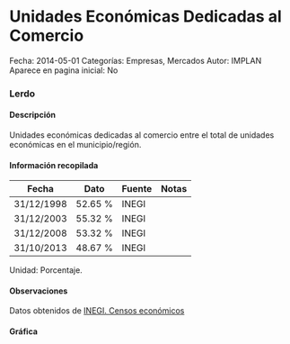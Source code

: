 Unidades Económicas Dedicadas al Comercio
=====

Fecha: 2014-05-01
Categorías: Empresas, Mercados
Autor: IMPLAN
Aparece en pagina inicial: No

### Lerdo

#### Descripción

Unidades económicas dedicadas al comercio entre el total de unidades económicas en el municipio/región.

<!-- break -->

#### Información recopilada

<table class="table table-hover table-bordered matriz">
  <thead>
    <tr><th>Fecha</th><th>Dato</th><th>Fuente</th><th>Notas</th></tr>
  </thead>
  <tbody>
    <tr><td class="centrado">31/12/1998</td><td class="derecha">52.65 %</td><td>INEGI</td><td></td></tr>
    <tr><td class="centrado">31/12/2003</td><td class="derecha">55.32 %</td><td>INEGI</td><td></td></tr>
    <tr><td class="centrado">31/12/2008</td><td class="derecha">53.32 %</td><td>INEGI</td><td></td></tr>
    <tr><td class="centrado">31/10/2013</td><td class="derecha">48.67 %</td><td>INEGI</td><td></td></tr>
  </tbody>
</table>

Unidad: Porcentaje.

#### Observaciones

Datos obtenidos de [INEGI. Censos económicos](http://www3.inegi.org.mx/sistemas/saic/)

#### Gráfica

<div id="Morrisxiymstiu" class="grafica"></div>
<script>
new Morris.Line({
element: 'Morrisxiymstiu',
data: [{ fecha: '1998-12-31', dato: 52.6500 },{ fecha: '2003-12-31', dato: 55.3200 },{ fecha: '2008-12-31', dato: 53.3200 },{ fecha: '2013-10-31', dato: 48.6700 }],
xkey: 'fecha',
ykeys: ['dato'],
labels: ['Dato'],
lineColors: ['#FF5B02'],
xLabelFormat: function(d) { return d.getDate()+'/'+(d.getMonth()+1)+'/'+d.getFullYear(); },
dateFormat: function(ts) { var d = new Date(ts); return d.getDate() + '/' + (d.getMonth() + 1) + '/' + d.getFullYear(); }
});
</script>
